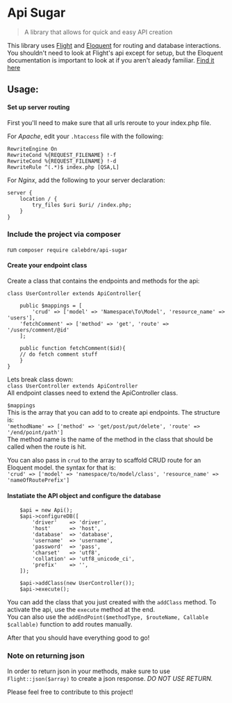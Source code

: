 # Api Sugar
> A library that allows for quick and easy API creation

This library uses [Flight](http://flightphp.com/) and [Eloquent](http://laravel.com/docs/5.1/eloquent) for routing and database interactions.  
You shouldn't need to look at Flight's api except for setup, but the Eloquent documentation is important to look at if you aren't aleady familiar. [Find it here](http://laravel.com/docs/5.1/eloquent)

## Usage:
#### Set up server routing
First you'll need to make sure that all urls reroute to your index.php file.  
  
For *Apache*, edit your `.htaccess` file with the following:

```
RewriteEngine On
RewriteCond %{REQUEST_FILENAME} !-f
RewriteCond %{REQUEST_FILENAME} !-d
RewriteRule ^(.*)$ index.php [QSA,L]
```

For *Nginx*, add the following to your server declaration:

```
server {
    location / {
        try_files $uri $uri/ /index.php;
    }
}
```

### Include the project via composer

run `composer require calebdre/api-sugar`  
  
#### Create your endpoint class
Create a class that contains the endpoints and methods for the api:
```
class UserController extends ApiController{

    public $mappings = [
        'crud' => ['model' => 'Namespace\To\Model', 'resource_name' => 'users'],
	'fetchComment' => ['method' => 'get', 'route' => '/users/comment/@id'
    ];

    public function fetchComment($id){
	// do fetch comment stuff 
    }
}

```
Lets break class down:  
`class UserController extends ApiController`  
All endpoint classes need to extend the ApiController class.

`$mappings`  
This is the array that you can add to to create api endpoints. The structure is:  
`'methodName' => ['method' => 'get/post/put/delete', 'route' => '/end/point/path']`    
The method name is the name of the method in the class that should be called when the route is hit.  
  
You can also pass in `crud` to the array to scaffold CRUD route for an Eloquent model. the syntax for that is:  
`'crud' => ['model' => 'namespace/to/model/class', 'resource_name' => 'nameOfRoutePrefix']`  
  


#### Instatiate the API object and configure the database
```
	$api = new Api();
	$api->configureDB([
	    'driver'    => 'driver',
	    'host'      => 'host',
	    'database'  => 'database',
	    'username'  => 'username',
	    'password'  => 'pass',
	    'charset'   => 'utf8',
	    'collation' => 'utf8_unicode_ci',
	    'prefix'    => '',
	]);

	$api->addClass(new UserController());
	$api->execute();
```

You can add the class that you just created with the `addClass` method. To activate the api, use the `execute` method at the end.  
You can also use the `addEndPoint($methodType, $routeName, Callable $callable)` function to add routes manually.


After that you should have everything good to go!  

### Note on returning json
In order to return json in your methods, make sure to use `Flight::json($array)` to create a json response. *DO NOT USE RETURN.* 
  
Please feel free to contribute to this project!


